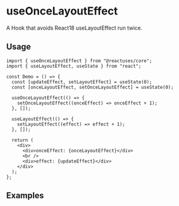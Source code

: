 # useOnceLayoutEffect

A Hook that avoids React18 useLayoutEffect run twice.

## Usage

```tsx
import { useOnceLayoutEffect } from "@reactuses/core";
import { useLayoutEffect, useState } from "react";

const Demo = () => {
  const [updateEffect, setLayoutEffect] = useState(0);
  const [onceLayoutEffect, setOnceLayoutEffect] = useState(0);

  useOnceLayoutEffect(() => {
    setOnceLayoutEffect((onceEffect) => onceEffect + 1);
  }, []);

  useLayoutEffect(() => {
    setLayoutEffect((effect) => effect + 1);
  }, []);

  return (
    <div>
      <div>onceEffect: {onceLayoutEffect}</div>
      <br />
      <div>effect: {updateEffect}</div>
    </div>
  );
};

```

## Examples
